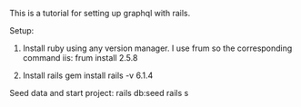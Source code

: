 This is a tutorial for setting up graphql with rails.

Setup:
1. Install ruby using any version manager.
   I use frum so the corresponding command iis:
   	frum install 2.5.8  

2. Install rails
   	gem install rails -v 6.1.4

Seed data and start project:
rails db:seed
rails s
